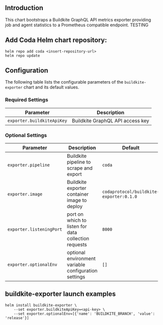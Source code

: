 ## Introduction

This chart bootstraps a Buildkite GraphQL API metrics exporter providing job and agent statistics to a Prometheus compatible endpoint. TESTING

## Add Coda Helm chart repository:

 ```console
 helm repo add coda <insert-repository-url>
 helm repo update
 ```

## Configuration

The following table lists the configurable parameters of the `buildkite-exporter` chart and its default values.

### Required Settings

Parameter | Description
--- | ---
`exporter.buildkiteApiKey` | Buildkite GraphQL API access key

### Optional Settings

Parameter | Description | Default
--- | --- | ---
`exporter.pipeline` | Buildkite pipeline to scrape and export | `coda`
`exporter.image` | Buildkite exporter container image to deploy | `codaprotocol/buildkite-exporter:0.1.0`
`exporter.listeningPort` | port on which to listen for data collection requests | `8000`
`exporter.optionalEnv` | optional environment variable configuration settings | `[]`

## buildkite-exporter launch examples

```console
helm install buildkite-exporter \
    --set exporter.buildkiteApiKey=<api-key> \
    --set exporter.optionalEnv=[{'name': 'BUILDKITE_BRANCH', 'value': 'release'}]
```
